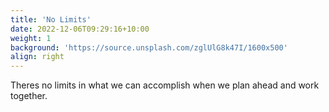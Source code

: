 ```yaml
---
title: 'No Limits'
date: 2022-12-06T09:29:16+10:00
weight: 1
background: 'https://source.unsplash.com/zglUlG8k47I/1600x500'
align: right
---
```


Theres no limits in what we can accomplish when we plan ahead and work together.

